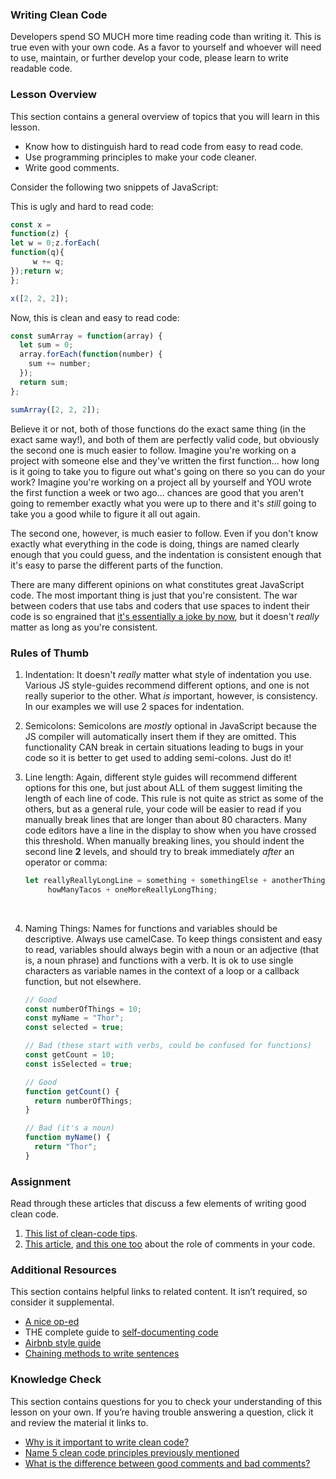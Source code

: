 ### Writing Clean Code

Developers spend SO MUCH more time reading code than writing it.  This is true even with your own code.  As a favor to yourself and whoever will need to use, maintain, or further develop your code, please learn to write readable code.

### Lesson Overview

This section contains a general overview of topics that you will learn in this lesson.

- Know how to distinguish hard to read code from easy to read code.
- Use programming principles to make your code cleaner.
- Write good comments.

Consider the following two snippets of JavaScript:  

This is ugly and hard to read code:

~~~javascript
const x =
function(z) {
let w = 0;z.forEach(
function(q){
     w += q;
});return w;
};

x([2, 2, 2]);
~~~

Now, this is clean and easy to read code:

~~~javascript
const sumArray = function(array) {
  let sum = 0;
  array.forEach(function(number) {
    sum += number;
  });
  return sum;
};

sumArray([2, 2, 2]);
~~~

Believe it or not, both of those functions do the exact same thing \(in the exact same way!\), and both of them are perfectly valid code, but obviously the second one is much easier to follow.  Imagine you're working on a project with someone else and they've written the first function... how long is it going to take you to figure out what's going on there so you can do your work?  Imagine you're working on a project all by yourself and YOU wrote the first function a week or two ago... chances are good that you aren't going to remember exactly what you were up to there and it's _still_ going to take you a good while to figure it all out again.

The second one, however, is much easier to follow.  Even if you don't know exactly what everything in the code is doing, things are named clearly enough that you could guess, and the indentation is consistent enough that it's easy to parse the different parts of the function.

There are many different opinions on what constitutes great JavaScript code.  The most important thing is just that you're consistent.  The war between coders that use tabs and coders that use spaces to indent their code is so engrained that [it's essentially a joke by now](https://www.youtube.com/watch?v=SsoOG6ZeyUI), but it doesn't _really_ matter as long as you're consistent.

### Rules of Thumb

1. Indentation: It doesn't _really_ matter what style of indentation you use.  Various JS style-guides recommend different options, and one is not really superior to the other.  What _is_ important, however, is consistency.  In our examples we will use 2 spaces for indentation.

2. Semicolons: Semicolons are _mostly_ optional in JavaScript because the JS compiler will automatically insert them if they are omitted. This functionality CAN break in certain situations leading to bugs in your code so it is better to get used to adding semi-colons.  Just do it!

3. Line length: Again, different style guides will recommend different options for this one, but just about ALL of them suggest limiting the length of each line of code.  This rule is not quite as strict as some of the others, but as a general rule, your code will be easier to read if you manually break lines that are longer than about 80 characters.  Many code editors have a line in the display to show when you have crossed this threshold.   When manually breaking lines, you should indent the second line __2__ levels, and should try to break immediately _after_ an operator or comma:

   ~~~javascript
   let reallyReallyLongLine = something + somethingElse + anotherThing +
   		howManyTacos + oneMoreReallyLongThing;
   ~~~

   ​

4. Naming Things: Names for functions and variables should be descriptive.  Always use camelCase.  To keep things consistent and easy to read, variables should always begin with a noun or an adjective (that is, a noun phrase) and functions with a verb.  It is ok to use single characters as variable names in the context of a loop or a callback function, but not elsewhere.

   ~~~javascript
   // Good
   const numberOfThings = 10;
   const myName = "Thor";
   const selected = true;

   // Bad (these start with verbs, could be confused for functions)
   const getCount = 10;
   const isSelected = true;

   // Good
   function getCount() {
     return numberOfThings;
   }

   // Bad (it's a noun)
   function myName() {
     return "Thor";
   }
   ~~~


### Assignment

Read through these articles that discuss a few elements of writing good clean code.

1. [This list of clean-code tips](https://onextrapixel.com/10-principles-for-keeping-your-programming-code-clean/).
2. [This article](https://blog.codinghorror.com/coding-without-comments/), [and this one too](https://blog.codinghorror.com/code-tells-you-how-comments-tell-you-why/) about the role of comments in your code.

### Additional Resources
This section contains helpful links to related content. It isn’t required, so consider it supplemental.

* [A nice op-ed](https://www.martinfowler.com/bliki/CodeAsDocumentation.html)
* THE complete guide to [self-documenting code](http://wiki.c2.com/?SelfDocumentingCode)
* [Airbnb style guide](https://github.com/airbnb/javascript)  
* [Chaining methods to write sentences](https://web.archive.org/web/20190211152543/https://javascriptissexy.com/beautiful-javascript-easily-create-chainable-cascading-methods-for-expressiveness/)   

### Knowledge Check

This section contains questions for you to check your understanding of this lesson on your own. If you’re having trouble answering a question, click it and review the material it links to.

- <a class="knowledge-check-link" href="#writing-clean-code">Why is it important to write clean code?</a>
- <a class="knowledge-check-link" href="https://onextrapixel.com/10-principles-for-keeping-your-programming-code-clean/">Name 5 clean code principles previously mentioned</a>
- <a class="knowledge-check-link" href="https://onextrapixel.com/10-principles-for-keeping-your-programming-code-clean/">What is the difference between good comments and bad comments?</a>
